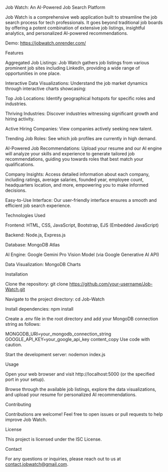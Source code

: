 Job Watch: An AI-Powered Job Search Platform

Job Watch is a comprehensive web application built to streamline the job search process for tech professionals. It goes beyond traditional job boards by offering a potent combination of extensive job listings, insightful analytics, and personalized AI-powered recommendations.

Demo: https://jobwatch.onrender.com/

Features

Aggregated Job Listings: Job Watch gathers job listings from various prominent job sites including LinkedIn, providing a wide range of opportunities in one place.

Interactive Data Visualizations: Understand the job market dynamics through interactive charts showcasing:

Top Job Locations: Identify geographical hotspots for specific roles and industries.

Thriving Industries: Discover industries witnessing significant growth and hiring activity.

Active Hiring Companies: View companies actively seeking new talent.

Trending Job Roles: See which job profiles are currently in high demand.

AI-Powered Job Recommendations: Upload your resume and our AI engine will analyze your skills and experience to generate tailored job recommendations, guiding you towards roles that best match your qualifications.

Company Insights: Access detailed information about each company, including ratings, average salaries, founded year, employee count, headquarters location, and more, empowering you to make informed decisions.

Easy-to-Use Interface: Our user-friendly interface ensures a smooth and efficient job search experience.

Technologies Used

Frontend: HTML, CSS, JavaScript, Bootstrap, EJS (Embedded JavaScript)

Backend: Node.js, Express.js

Database: MongoDB Atlas

AI Engine: Google Gemini Pro Vision Model (via Google Generative AI API)

Data Visualization: MongoDB Charts

Installation

Clone the repository: git clone https://github.com/your-username/Job-Watch.git

Navigate to the project directory: cd Job-Watch

Install dependencies: npm install

Create a .env file in the root directory and add your MongoDB connection string as follows:

MONGODB_URI=your_mongodb_connection_string
GOOGLE_API_KEY=your_google_api_key
content_copy
Use code with caution.

Start the development server: nodemon index.js

Usage

Open your web browser and visit http://localhost:5000 (or the specified port in your setup).

Browse through the available job listings, explore the data visualizations, and upload your resume for personalized AI recommendations.

Contributing

Contributions are welcome! Feel free to open issues or pull requests to help improve Job Watch.

License

This project is licensed under the ISC License.

Contact

For any questions or inquiries, please reach out to us at contact.jobwatch@gmail.com.
